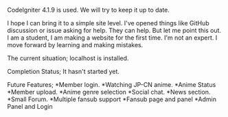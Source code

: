 CodeIgniter 4.1.9 is used.
We will try to keep it up to date.

I hope I can bring it to a simple site level. I've opened things like GitHub discussion or issue asking for help. They can help. But let me point this out. I am a student, I am making a website for the first time. I'm not an expert. I move forward by learning and making mistakes.


The current situation;
localhost is installed.


Completion Status;
It hasn't started yet.


Future Features;
*Member login.
*Watching JP-CN anime.
*Anime Status
*Member upload.
*Anime genre selection
*Social chat.
*News section.
*Small Forum.
*Multiple fansub support
*Fansub page and panel
*Admin Panel and Login

